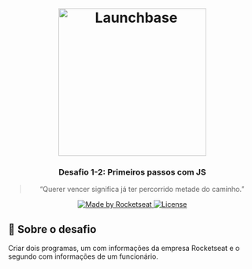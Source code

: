 <h1 align="center">
  <img alt="Launchbase" src="https://storage.googleapis.com/golden-wind/bootcamp-launchbase/logo.png" width="300px">
</h1>

<h3 align="center">
  Desafio 1-2: Primeiros passos com JS
</h3>

<blockquote align="center">“Querer vencer significa já ter percorrido metade do caminho.”</blockquote>

<p align="center">

  <a href="https://rocketseat.com.br">
    <img alt="Made by Rocketseat" src="https://img.shields.io/badge/made%20by-Rocketseat-%23F8952D">
  </a>

  <a href="LICENSE" >
    <img alt="License" src="https://img.shields.io/badge/license-MIT-%23F8952D">
  </a>

</p>

<h2>
🚀 Sobre o desafio
</h2>
<p> Criar dois programas, um com informações da empresa Rocketseat e o segundo com informações de um funcionário. </p>
